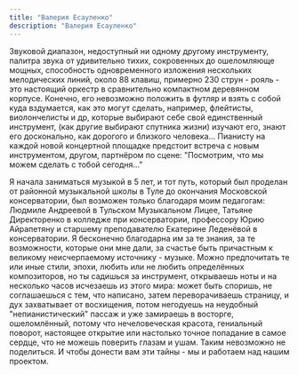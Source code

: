 ```yaml
---
title: "Валерия Есауленко"
description: "Валерия Есауленко"
---
```

Звуковой диапазон, недоступный ни одному другому инструменту, палитра звука от удивительно тихих, сокровенных до ошеломляюще мощных, способность одновременного изложения нескольких мелодических линий, около 88 клавиш, примерно 230 струн - рояль - это настоящий оркестр в сравнительно компактном деревянном корпусе. Конечно, его невозможно положить в футляр и взять с собой куда вздумается, как это могут сделать, например, флейтисты, виолончелисты и др, которые выбирают себе свой единственный инструмент, (как другие выбирают спутника жизни) изучают его, знают его досконально, как дорогого и близкого человека... Пианисту на каждой новой концертной площадке предстоит встреча с новым инструментом, другом, партнёром по сцене: "Посмотрим, что мы можем сделать с тобой сегодня..."

Я начала заниматься музыкой в 5 лет, и тот путь, который был проделан от районной музыкальной школы в Туле до окончания Московской консерватории, был возможен только благодаря моим педагогам: Людмиле Андреевой в Тульском Музыкальном Лицее, Татьяне Директоренко в колледже при консерватории, профессору Юрию Айрапетяну и старшему преподавателю Екатерине Леденёвой в консерватории. Я бесконечно благодарна им за те знания, за те возможности, которые они мне дали, за счастье быть причастным к великому неисчерпаемому источнику - музыке. Можно предпочитать те или иные стили, эпохи, любить или не любить определённых композиторов, но ты садишься за инструмент, открываешь ноты и на несколько часов исчезаешь из этого мира: может быть споришь, не соглашаешься с тем, что написано, затем переворачиваешь страницу, и дух захватывает от восхищения, потом негодуешь на неудобный "непианистический" пассаж и уже замираешь в восторге, ошеломлённый, потому что нечеловеческая красота, гениальный поворот, настоящее открытие или настолько точное попадание в самое сердце, что не можешь поверить глазам и ушам. Таким невозможно не поделиться. И чтобы донести вам эти тайны - мы и работаем над нашим проектом.
